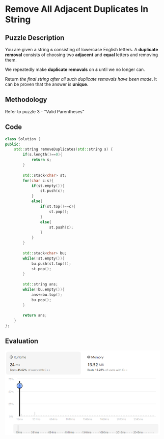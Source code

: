 # Remove All Adjacent Duplicates In String
## Puzzle Description
You are given a string ***s*** consisting of lowercase English letters. A **duplicate removal** consists of choosing two **adjacent** and **equal** letters and removing them.

We repeatedly make **duplicate removals** on ***s*** until we no longer can.

Return *the final string after all such duplicate removals have been made*. It can be proven that the answer is **unique**.

## Methodology
Refer to puzzle 3 - "Valid Parentheses"

## Code 
```c++
class Solution {
public:
    std::string removeDuplicates(std::string s) {
        if(s.length()==0){
            return s;
        }

        std::stack<char> st;
        for(char c:s){
            if(st.empty()){
                st.push(c);
            }
            else{
                if(st.top()==c){
                    st.pop();
                }
                else{
                    st.push(c);
                }
            }
        }

        std::stack<char> bu;
        while(!st.empty()){
            bu.push(st.top());
            st.pop();
        }

        std::string ans;
        while(!bu.empty()){
            ans+=bu.top();
            bu.pop();
        }
        
        return ans;
    }
};
```

## Evaluation
![img](./4_Remove%20All%20Adjacent%20Duplicates%20In%20String.png)